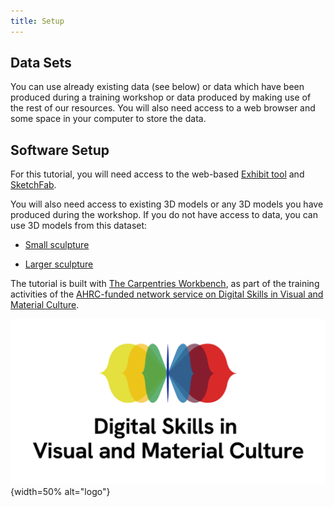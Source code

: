 ```yaml
---
title: Setup
---
```




## Data Sets
You can use already existing data (see below) or data which have been produced during a training workshop or  data produced by making use of the rest of our resources. You will also need access to a web browser and some space in your
computer to store the data.
<!--
FIXME: place any data you want learners to use in `episodes/data` and then use
       a relative link ( [data zip file](data/lesson-data.zip) ) to provide a
       link to it, replacing the example.com link.
-->

## Software Setup

For this tutorial, you will need access to the web-based [Exhibit tool](https://exhibit-culturedigitalskills.vercel.app/) and [SketchFab](https://sketchfab.com/).

You will also need access to existing 3D models or any 3D models you have produced
during the workshop. 
If you do not have access to data, you can use 3D
models from this dataset:

- [Small sculpture](https://data.d4science.org/shub/E_Y2xqazRYR3BBOE5DODVXNksxd2Q5ZnJvZElDTDR5TjZqdC9ETnUydjJoeEVQT0o2NkRrajhZenNsVmhtVUFXNA==)

- [Larger sculpture](https://data.d4science.org/shub/E_S1Z0U2srVkVqRHI5RVBETFZsVVhFcTh0U2xvc1p2MUM1T1d0d2Y4Y2VXNzZTVytsQnRDTjlxWXJMNm1FVkpEWQ==)

The tutorial is built with [The Carpentries Workbench](https://carpentries.github.io/sandpaper-docs/), as part of the training activities of the [AHRC-funded network service on Digital Skills in Visual and Material Culture](https://www.culturedigitalskills.org). 

![](../episodes/fig/colorlogo_centre.png){width=50% alt="logo"}
